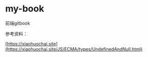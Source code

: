 # my-book

前端gitbook

参考资料：

[https://xiaohuochai.site](https://xiaohuochai.site/JS/ECMA/types/UndefinedAndNull.html)

